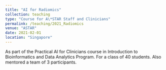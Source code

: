```yaml
---
title: "AI for Radiomics"
collection: teaching
type: "Course for A\*STAR Staff and Clinicians"
permalink: /teaching/2021_Radiomics
venue: "ASTAR"
date: 2021-02-01
location: "Singapore"
---
```


As part of the Practical AI for Clinicians course in Introduction to Bioinformatics and Data Analytics Program. For a class of 40 students. Also mentored a team of 3 participants. 